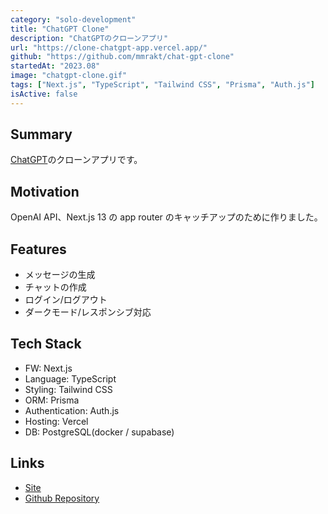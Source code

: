 ```yaml
---
category: "solo-development"
title: "ChatGPT Clone"
description: "ChatGPTのクローンアプリ"
url: "https://clone-chatgpt-app.vercel.app/"
github: "https://github.com/mmrakt/chat-gpt-clone"
startedAt: "2023.08"
image: "chatgpt-clone.gif"
tags: ["Next.js", "TypeScript", "Tailwind CSS", "Prisma", "Auth.js"]
isActive: false
---
```


## Summary

[ChatGPT](https://chat.openai.com/)のクローンアプリです。

## Motivation

OpenAI API、Next.js 13 の app router のキャッチアップのために作りました。

## Features

- メッセージの生成
- チャットの作成
- ログイン/ログアウト
- ダークモード/レスポンシブ対応

## Tech Stack

- FW: Next.js
- Language: TypeScript
- Styling: Tailwind CSS
- ORM: Prisma
- Authentication: Auth.js
- Hosting: Vercel
- DB: PostgreSQL(docker / supabase)

## Links

- [Site](https://clone-chatgpt-app.vercel.app/)
- [Github Repository](https://github.com/mmrakt/chat-gpt-clone)
